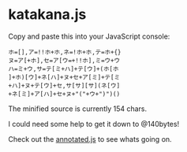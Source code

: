 # katakana.js

Copy and paste this into your JavaScript console:

```
ホ=[],ア=!!ホ+ホ,ネ=!ホ+ホ,テ=ホ+{}
ヌ=ア[+ホ],セ=ア[ウ=+!!ホ],ミ=ウ+ウ
ハ=ミ+ウ,サ=テ[ミ+ハ]+テ[ウ]+(ホ[ホ
]+ホ)[ウ]+ネ[ハ]+ヌ+セ+ア[ミ]+テ[ミ
+ハ]+ヌ+テ[ウ]+セ,サ[サ][サ](ネ[ウ]
+ネ[ミ]+ア[ハ]+セ+ヌ+"("+ウ+")")()
```

The minified source is currently 154 chars.

I could need some help to get it down to @140bytes!

Check out the [annotated.js](https://github.com/aemkei/katakana.js/blob/master/annotated.js) to see whats going on.